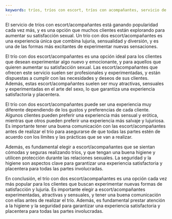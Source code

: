 ```yaml
---
keywords: tríos, tríos con escort, tríos con acompañantes, servicio de tríos con acompañantes, servicio de tríos con escort
---
```

El servicio de tríos con escort/acompañantes está ganando popularidad cada vez más, y es una opción que muchos clientes están explorando para aumentar su satisfacción sexual. Un trío con dos escort/acompañantes es una experiencia única que combina lujuria, sensualidad y diversión, y es una de las formas más excitantes de experimentar nuevas sensaciones.

El trío con dos escort/acompañantes es una opción ideal para los clientes que desean experimentar algo nuevo y emocionante, y para aquellos que quieren aumentar su satisfacción sexual. Las escort/acompañantes que ofrecen este servicio suelen ser profesionales y experimentadas, y están dispuestas a cumplir con las necesidades y deseos de sus clientes. Además, estas escort/acompañantes suelen ser muy atractivas, sensuales y experimentadas en el arte del sexo, lo que garantiza una experiencia satisfactoria y placentera.

El trío con dos escort/acompañantes puede ser una experiencia muy diferente dependiendo de los gustos y preferencias de cada cliente. Algunos clientes pueden preferir una experiencia más sensual y erótica, mientras que otros pueden preferir una experiencia más salvaje y lujuriosa. Es importante tener una buena comunicación con las escort/acompañantes antes de realizar el trío para asegurarse de que todas las partes estén de acuerdo con los límites y las prácticas que se van a realizar.

Además, es fundamental elegir a escort/acompañantes que se sientan cómodas y seguras realizando tríos, y que tengan una buena higiene y utilicen protección durante las relaciones sexuales. La seguridad y la higiene son aspectos clave para garantizar una experiencia satisfactoria y placentera para todas las partes involucradas.

En conclusión, el trío con dos escort/acompañantes es una opción cada vez más popular para los clientes que buscan experimentar nuevas formas de satisfacción y lujuria. Es importante elegir a escort/acompañantes experimentadas, atractivas y sensuales, y tener una buena comunicación con ellas antes de realizar el trío. Además, es fundamental prestar atención a la higiene y la seguridad para garantizar una experiencia satisfactoria y placentera para todas las partes involucradas.